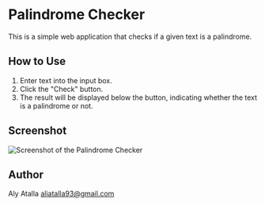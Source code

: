 # Palindrome Checker

This is a simple web application that checks if a given text is a palindrome.

## How to Use

1. Enter text into the input box.
2. Click the "Check" button.
3. The result will be displayed below the button, indicating whether the text is a palindrome or not.

## Screenshot

![Screenshot of the Palindrome Checker](images/Plaindromechecker.png)

## Author

Aly Atalla
aliatalla93@gmail.com